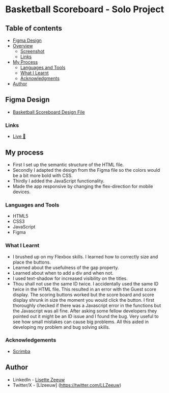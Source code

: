 # Basketball Scoreboard - Solo Project

## Table of contents

- [Figma Design](#figma-design)
- [Overview](#overview)
  - [Screenshot](#screenshot)
  - [Links](#links)
- [My Process](#my-process)
  - [Languages and Tools](#languages-and-tools)
  - [What I Learnt](#what-i-learnt)
  - [Acknowledgments](#acknowledgments)
- [Author](#author)

## Figma Design

- [Basketball Scoreboard Design File](https://www.figma.com/file/YC48MCx4frBFtYoz6rNJE6/Basketball-Scoreboard?node-id=0%3A1)


### Links

- [Live 🔗](https://iqra0001.github.io/Basketball-Scoreboard/)

## My process
- First I set up the semantic structure of the HTML file.
- Secondly I adapted the design from the Figma file so the colors would be a bit more bold with CSS. 
- Thirdly I added the JavaScript functionality.
- Made the app responsive by changing the flex-direction for mobile devices. 

### Languages and Tools

- HTML5
- CSS3
- JavaScript
- Figma


### What I Learnt

- I brushed up on my Flexbox skills. I learned how to correctly size and place the buttons. 
- Learned about the usefulness of the gap property. 
- Learned about when to add a div and when not. 
- I used text-shadow for increased visibility on the titles. 
- Thou shall not use the same ID twice. I accidentally used the same ID twice in the HTML file. This resulted in an error with the Guest score display. The scoring buttons worked but the score board and score display shrunk in size the moment you would click the button. I first thoroughly checked if there was a Javascript error in the functions but the Javascript was all fine.
After asking some fellow developers they pointed out it might be an ID issue and I found the bug. Very useful to see how small mistakes can cause big problems. All this aided in developing my problem and bug solving skills. 

### Acknowledgements

- [Scrimba](https://scrimba.com)

## Author

- LinkedIn - [Lisette Zeeuw](https://www.linkedin.com/in/llzeeuw/)
- Twitter/X - [Llzeeuw] (https://twitter.com/LLZeeuw)